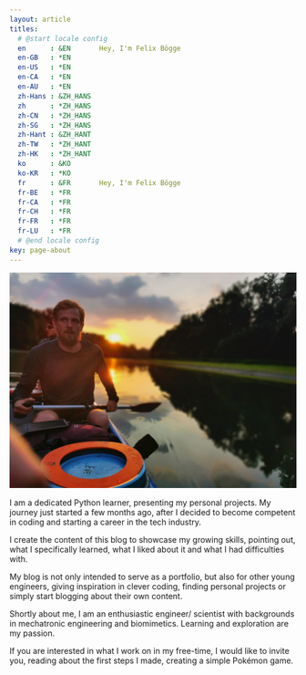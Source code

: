 ```yaml
---
layout: article
titles:
  # @start locale config
  en      : &EN       Hey, I'm Felix Bögge
  en-GB   : *EN
  en-US   : *EN
  en-CA   : *EN
  en-AU   : *EN
  zh-Hans : &ZH_HANS
  zh      : *ZH_HANS
  zh-CN   : *ZH_HANS
  zh-SG   : *ZH_HANS
  zh-Hant : &ZH_HANT
  zh-TW   : *ZH_HANT
  zh-HK   : *ZH_HANT
  ko      : &KO
  ko-KR   : *KO
  fr      : &FR       Hey, I'm Felix Bögge
  fr-BE   : *FR
  fr-CA   : *FR
  fr-CH   : *FR
  fr-FR   : *FR
  fr-LU   : *FR
  # @end locale config
key: page-about
---
```


![TeXt Theme](https://raw.githubusercontent.com/felixboegge/FB/master/assets/avatar.jpg)

I am a dedicated Python learner, presenting my personal projects.
My journey just started a few months ago, after I decided to become competent in coding and starting a career in the tech industry.

I create the content of this blog to showcase my growing skills, pointing out, what I specifically learned, what I liked about it and what I had difficulties with.

My blog is not only intended to serve as a portfolio, but also for other young engineers, giving inspiration in clever coding, finding personal projects or simply start blogging about their own content.

Shortly about me, I am an enthusiastic engineer/ scientist with backgrounds in mechatronic engineering and biomimetics. Learning and exploration are my passion.

If you are interested in what I work on in my free-time, I would like to invite you, reading about the first steps I made, creating a simple Pokémon game.
